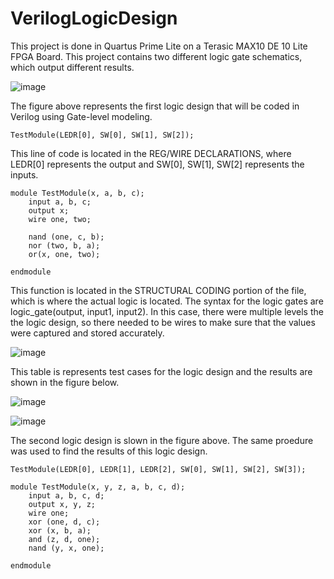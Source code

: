 # VerilogLogicDesign
This project is done in Quartus Prime Lite on a Terasic MAX10 DE 10 Lite FPGA Board. This project contains two different logic gate schematics, which output different results. 

![image](https://github.com/k-parikh/VerilogLogicDesign/assets/105128826/d6f3754e-9dfb-40b3-b0ee-e75910daf6ff)

The figure above represents the first logic design that will be coded in Verilog using Gate-level modeling. 

`TestModule(LEDR[0], SW[0], SW[1], SW[2]);`

This line of code is located in the REG/WIRE DECLARATIONS, where LEDR[0] represents the output and SW[0], SW[1], SW[2] represents the inputs. 

```
module TestModule(x, a, b, c);
	input a, b, c;
	output x;
	wire one, two; 
	
	nand (one, c, b);
	nor (two, b, a);
	or(x, one, two);
	
endmodule
```

This function is located in the STRUCTURAL CODING portion of the file, which is where the actual logic is located. The syntax for the logic gates are logic_gate(output, input1, input2). In this case, there were multiple levels the the logic design, so there needed to be wires to make sure that the values were captured and stored accurately. 

![image](https://github.com/k-parikh/VerilogLogicDesign/assets/105128826/7f3b3014-1df2-4080-b914-ffb4e647c6ae)

This table is represents test cases for the logic design and the results are shown in the figure below.

![image](https://github.com/k-parikh/VerilogLogicDesign/assets/105128826/89abb7b3-5a9d-4d74-a99a-9ba10ec72ff6)

![image](https://github.com/k-parikh/VerilogLogicDesign/assets/105128826/1e8ca3c5-cb84-4422-b5af-3080418e97d8)

The second logic design is slown in the figure above. The same proedure was used to find the results of this logic design. 

`TestModule(LEDR[0], LEDR[1], LEDR[2], SW[0], SW[1], SW[2], SW[3]);`

```
module TestModule(x, y, z, a, b, c, d);
	input a, b, c, d;
	output x, y, z;
	wire one;
	xor (one, d, c);
	xor (x, b, a);
	and (z, d, one);
	nand (y, x, one);

endmodule
```

